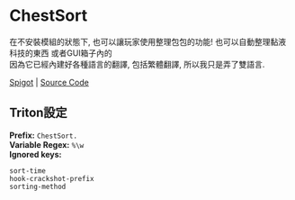 # ChestSort

在不安裝模組的狀態下, 也可以讓玩家使用整理包包的功能! 也可以自動整理黏液科技的東西 或者GUI箱子內的<br>
因為它已經內建好各種語言的翻譯, 包括繁體翻譯, 所以我只是弄了雙語言.

[Spigot](https://www.spigotmc.org/resources/chestsort-api.59773/) | [Source Code](https://github.com/JEFF-Media-GbR/Spigot-ChestSort)

## Triton設定

**Prefix:** `ChestSort.`  
**Variable Regex:** `%\w`  
**Ignored keys:**

```
sort-time
hook-crackshot-prefix
sorting-method
```
